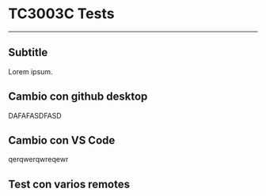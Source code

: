 # TC3003C Tests
---

## Subtitle

Lorem ipsum.

## Cambio con github desktop

DAFAFASDFASD

## Cambio con VS Code

qerqwerqwreqewr

## Test con varios remotes